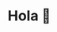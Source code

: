 
<div align="center">
  <h1 align="center">Hola 👋</h1>
</div>

<div style="background-color:#201E1E">
  
</div>
